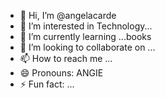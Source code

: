 - 👋 Hi, I’m @angelacarde
- 👀 I’m interested in Technology...
- 🌱 I’m currently learning ...books
- 💞️ I’m looking to collaborate on ...
- 📫 How to reach me ...
- 😄 Pronouns: ANGIE
- ⚡ Fun fact: ...

<!---
angelacarde/angelacarde is a ✨ special ✨ repository because its `README.md` (this file) appears on your GitHub profile.
You can click the Preview link to take a look at your changes.
--->
